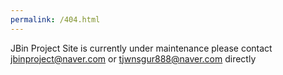 ```yaml
---
permalink: /404.html
---
```

JBin Project Site is currently under maintenance please contact jbinproject@naver.com or tjwnsgur888@naver.com directly
